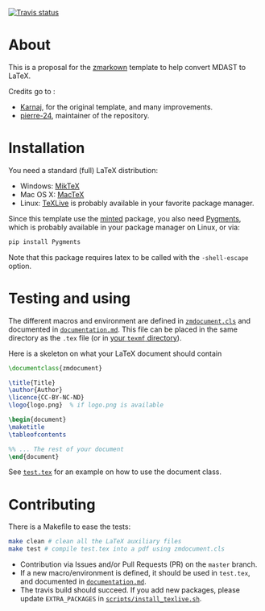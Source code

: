 [![Travis status](https://travis-ci.org/zestedesavoir/latex-template.svg?branch=master)](https://travis-ci.org/zestedesavoir/latex-template#)

# About

This is a proposal for the [zmarkown](https://github.com/zestedesavoir/zmarkdown) template to help convert MDAST to LaTeX. 

Credits go to :

+ [Karnaj](https://github.com/Karnaj), for the original template, and many improvements.
+ [pierre-24](https://github.com/pierre-24), maintainer of the repository.

# Installation

You need a standard (full) LaTeX distribution:

+ Windows: [MikTeX](https://miktex.org/download)
+ Mac OS X: [MacTeX](https://www.tug.org/mactex/mactex-download.html)
+ Linux: [TeXLive](https://tug.org/texlive/) is probably available in your favorite package manager. 

Since this template use the [minted](https://github.com/gpoore/minted/) package, you also need [Pygments](http://pygments.org/), which is probably available in your package manager on Linux, or via:

```bash
pip install Pygments
```

Note that this package requires latex to be called with the `-shell-escape` option.

# Testing and using

The different macros and environment are defined in [`zmdocument.cls`](./zmdocument.cls) and documented in [`documentation.md`](./documentation.md). 
This file can be placed in the same directory as the `.tex` file (or in [your `texmf` directory](http://www.math.illinois.edu/~ajh/tex/tips-customstyles.html)).

Here is a skeleton on what your LaTeX document should contain

```latex
\documentclass{zmdocument}

\title{Title}
\author{Author}
\licence{CC-BY-NC-ND}
\logo{logo.png}  % if logo.png is available

\begin{document}
\maketitle
\tableofcontents

%% ... The rest of your document
\end{document}
```

See [`test.tex`](./test.tex) for an example on how to use the document class.


# Contributing

There is a Makefile to ease the tests:

```bash
make clean # clean all the LaTeX auxiliary files
make test # compile test.tex into a pdf using zmdocument.cls
```

+ Contribution via Issues and/or Pull Requests (PR) on the `master` branch.
+ If a new macro/environment is defined, it should be used in `test.tex`, and documented in [`documentation.md`](./documentation.md).
+ The travis build should succeed. If you add new packages, please update `EXTRA_PACKAGES` in [`scripts/install_texlive.sh`](scripts/install_texlive.sh).
